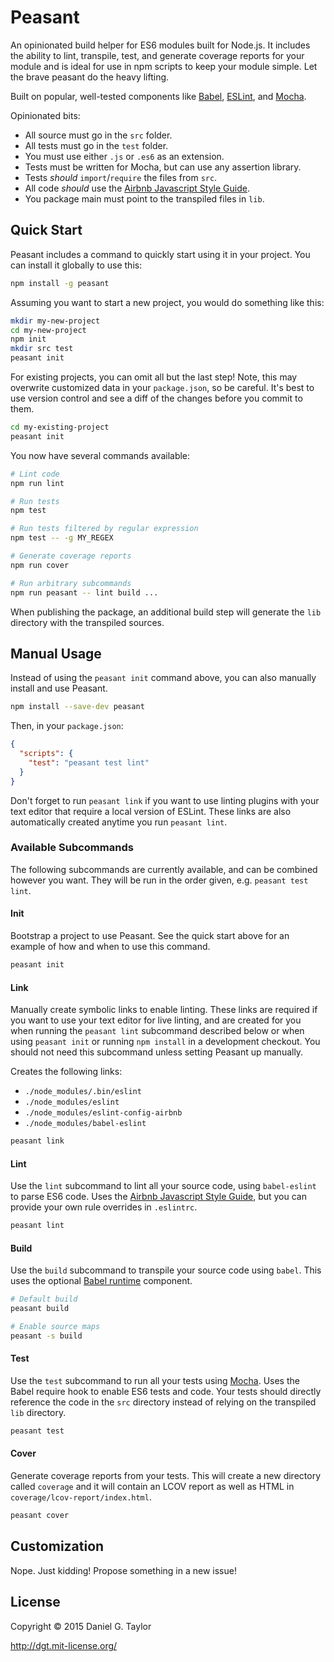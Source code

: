 # Peasant
An opinionated build helper for ES6 modules built for Node.js. It includes the ability to lint, transpile, test, and generate coverage reports for your module and is ideal for use in npm scripts to keep your module simple. Let the brave peasant do the heavy lifting.

Built on popular, well-tested components like [Babel](https://babeljs.io/), [ESLint](http://eslint.org/), and [Mocha](https://mochajs.org/).

Opinionated bits:

* All source must go in the `src` folder.
* All tests must go in the `test` folder.
* You must use either `.js` or `.es6` as an extension.
* Tests must be written for Mocha, but can use any assertion library.
* Tests *should* `import`/`require` the files from `src`.
* All code *should* use the [Airbnb Javascript Style Guide](https://github.com/airbnb/javascript).
* You package main must point to the transpiled files in `lib`.

## Quick Start
Peasant includes a command to quickly start using it in your project. You can install it globally to use this:

```sh
npm install -g peasant
```

Assuming you want to start a new project, you would do something like this:

```sh
mkdir my-new-project
cd my-new-project
npm init
mkdir src test
peasant init
```

For existing projects, you can omit all but the last step! Note, this may overwrite customized data in your `package.json`, so be careful. It's best to use version control and see a diff of the changes before you commit to them.

```sh
cd my-existing-project
peasant init
```

You now have several commands available:

```sh
# Lint code
npm run lint

# Run tests
npm test

# Run tests filtered by regular expression
npm test -- -g MY_REGEX

# Generate coverage reports
npm run cover

# Run arbitrary subcommands
npm run peasant -- lint build ...
```

When publishing the package, an additional build step will generate the `lib` directory with the transpiled sources.

## Manual Usage
Instead of using the `peasant init` command above, you can also manually install and use Peasant.

```sh
npm install --save-dev peasant
```

Then, in your `package.json`:

```json
{
  "scripts": {
    "test": "peasant test lint"
  }
}
```

Don't forget to run `peasant link` if you want to use linting plugins with your text editor that require a local version of ESLint. These links are also automatically created anytime you run `peasant lint`.

### Available Subcommands
The following subcommands are currently available, and can be combined however you want. They will be run in the order given, e.g. `peasant test lint`.

#### Init
Bootstrap a project to use Peasant. See the quick start above for an example of how and when to use this command.

```sh
peasant init
```

#### Link
Manually create symbolic links to enable linting. These links are required if you want to use your text editor for live linting, and are created for you when running the `peasant lint` subcommand described below or when using `peasant init` or running `npm install` in a development checkout. You should not need this subcommand unless setting Peasant up manually.

Creates the following links:

* `./node_modules/.bin/eslint`
* `./node_modules/eslint`
* `./node_modules/eslint-config-airbnb`
* `./node_modules/babel-eslint`

```sh
peasant link
```

#### Lint
Use the `lint` subcommand to lint all your source code, using `babel-eslint` to parse ES6 code. Uses the [Airbnb Javascript Style Guide](https://github.com/airbnb/javascript), but you can provide your own rule overrides in `.eslintrc`.

```sh
peasant lint
```

#### Build
Use the `build` subcommand to transpile your source code using `babel`. This uses the optional [Babel runtime](https://babeljs.io/docs/usage/runtime/) component.

```sh
# Default build
peasant build

# Enable source maps
peasant -s build
```

#### Test
Use the `test` subcommand to run all your tests using [Mocha](). Uses the Babel require hook to enable ES6 tests and code. Your tests should directly reference the code in the `src` directory instead of relying on the transpiled `lib` directory.

```sh
peasant test
```

#### Cover
Generate coverage reports from your tests. This will create a new directory called `coverage` and it will contain an LCOV report as well as HTML in `coverage/lcov-report/index.html`.

```sh
peasant cover
```

## Customization
Nope. Just kidding! Propose something in a new issue!

## License
Copyright &copy; 2015 Daniel G. Taylor

http://dgt.mit-license.org/
